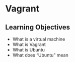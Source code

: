 # Vagrant

## Learning Objectives

* What is a virtual machine
* What is Vagrant
* What is Ubuntu
* What does “Ubuntu” mean
